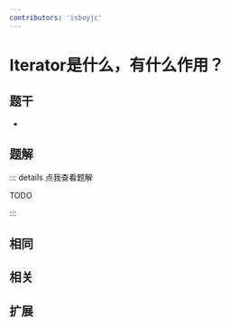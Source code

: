 ```yaml
---
contributors: 'isboyjc'
---
```


# Iterator是什么，有什么作用？


## 题干

- 



## 题解

::: details 点我查看题解

  TODO

:::



## 相同


## 相关


## 扩展

